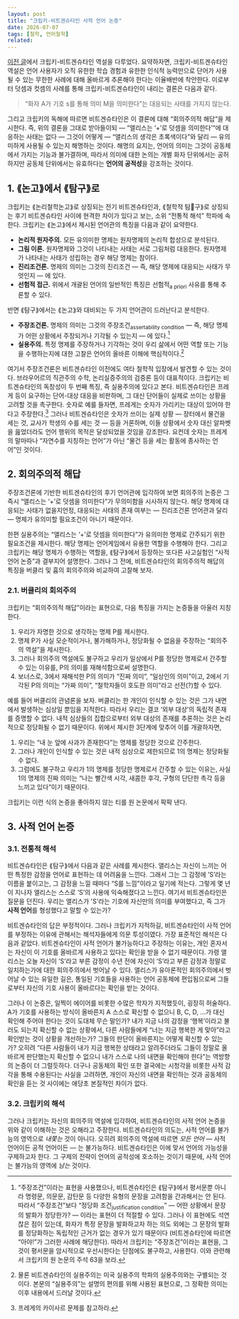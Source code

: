 ```yaml
---
layout: post
title: "크립키-비트겐슈타인 사적 언어 논증"
date: 2026-07-07
tags: [철학, 언어철학]
related:
---
```


[이전 글](https://dimenerno.github.io/2025/07/03/kripkenstein)에서 크립키-비트겐슈타인 역설을 다루었다. 요약하자면, 크립키-비트겐슈타인 역설은 언어 사용자가 오직 유한한 학습 경험과 유한한 인식적 능력만으로 단어가 사용될 수 있는 무한한 사례에 대해 올바르게 추론해야 한다는 이율배반에 착안한다. 이로부터 덧셈과 컷셈의 사례를 통해 크립키-비트겐슈타인이 내리는 결론은 다음과 같다.

> “화자 A가 기호 s를 통해 의미 M을 의미한다”는 대응되는 사태를 가지지 않는다.

그리고 크립키의 독해에 따르면 비트겐슈타인은 이 결론에 대해 “회의주의적 해답”을 제시한다. 즉, 위의 결론을 그대로 받아들이되 — “앨리스는 ‘+’로 덧셈을 의미한다’“에 대응하는 사태는 없다 — 그것이 어떻게 — “앨리스의 생각은 초록색이다”와 달리 — 유의미하게 사용될 수 있는지 해명하는 것이다. 해명의 요지는, 언어의 의미는 그것이 공동체에서 가지는 기능과 불가결하며, 따라서 의미에 대한 논의는 개별 화자 단위에서는 공허하지만 공동체 단위에서는 유효하다는 **언어의 공적성**을 강조하는 것이다.

## 1. ⟪논고⟫에서 ⟪탐구⟫로

크립키는 ⟪논리철학논고⟫로 상징되는 전기 비트겐슈타인과, ⟪철학적 탐구⟫로 상징되는 후기 비트겐슈타인 사이에 현격한 차이가 있다고 보는, 소위 “전통적 해석” 학파에 속한다. 크립키는 ⟪논고⟫에서 제시된 언어관의 특징을 다음과 같이 요약한다.

- **논리적 원자주의.** 모든 유의미한 명제는 원자명제의 논리적 합성으로 분석된다.
- **그림 이론.** 원자명제와 그것이 나타내는 사태는 서로 그림처럼 대응한다. 원자명제가 나타내는 사태가 성립하는 경우 해당 명제는 참이다.
- **진리조건론.** 명제의 의미는 그것의 진리조건 — 즉, 해당 명제에 대응되는 사태가 무엇인지 — 에 있다.
- **선험적 접근.** 위에서 개괄된 언어의 일반적인 특징은 선험적<sub>a priori</sub> 사유를 통해 추론할 수 있다.

반면 ⟪탐구⟫에서는 ⟪논고⟫와 대비되는 두 가지 언어관이 드러난다고 분석한다.

- **주장조건론.** 명제의 의미는 그것의 주장조건<sub>assertability condition</sub> — 즉, 해당 명제가 어떤 상황에서 주장되거나 기각될 수 있는지 — 에 있다.[^1]
- **실용주의.** 특정 명제를 주장하거나 기각하는 것이 우리 삶에서 어떤 역할 또는 기능을 수행하는지에 대한 고찰은 언어의 올바른 이해에 핵심적이다.[^2]

여기서 주장조건론은 비트겐슈타인 이전에도 여타 철학적 입장에서 발견할 수 있는 것이다. 브라우어르의 직관주의 수학, 논리실증주의의 검증론 등이 대표적이다. 크립키는 비트겐슈타인의 독창성이 두 번째 특징, 즉 실용주의에 있다고 본다. 비트겐슈타인은 프레게 등이 요구하는 단어-대상 대응을 비판하며, 그 대신 단어들이 실제로 쓰이는 상황을 고려할 것을 촉구한다. 숫자로 예를 들자면, 프레게는 숫자가 가리키는 대상이 있어야 한다고 주장한다.[^3] 그러나 비트겐슈타인은 숫자가 쓰이는 실제 상황 — 장터에서 물건을 세는 것, 교사가 학생의 수를 세는 것 — 등을 거론하며, 이들 상황에서 숫자 대신 알파벳을 읊었더라도 언어 행위의 목적은 달성되었을 것임을 강조한다. 요컨데 숫자는 프레게의 말마따나 “자연수를 지칭하는 언어”가 아닌 “물건 등을 세는 활동에 종사하는 언어”인 것이다.

## 2. 회의주의적 해답

주장조건론에 기반한 비트겐슈타인의 후기 언어관에 입각하여 보면 회의주의 논증은 그 즉시 “앨리스는 ‘+’로 덧셈을 의미한다”가 무의미함을 시사하지 않는다. 해당 명제에 대응되는 사태가 없을지언정, 대응되는 사태의 존재 여부는 — 진리조건론 언어관과 달리 — 명제가 유의미할 필요조건이 아니기 때문이다.

한편 실용주의는 “앨리스는 ‘+’로 덧셈을 의미한다”가 유의미한 명제로 간주되기 위한 필요조건을 제시한다. 해당 명제는 언어게임에서 유용한 역할을 수행해야 한다. 그리고 크립키는 해당 명제가 수행하는 역할을, ⟪탐구⟫에서 등장하는 또다른 사고실험인 “사적 언어 논증”과 결부지어 설명한다. 그러나 그 전에, 비트겐슈타인의 회의주의적 해답의 특징을 버클리 및 흄의 회의주의와 비교하여 고찰해 보자.

### 2.1. 버클리의 회의주의

크립키는 “회의주의적 해답”이라는 표현으로, 다음 특징을 가지는 논증들을 아울러 지칭한다. 

1. 우리가 자명한 것으로 생각하는 명제 P를 제시한다.
2. 명제 P가 사실 모순적이거나, 불가해하거나, 정당화될 수 없음을 주장하는 “회의주의 역설”을 제시한다.
3. 그러나 회의주의 역설에도 불구하고 우리가 일상에서 P를 정당한 명제로서 간주할 수 있는 이유를, P의 의미를 재해석함으로써 설명한다.
4. 보너스로, 3에서 재해석한 P의 의미가 “진짜 의미”, “일상인의 의미”이고, 2에서 기각된 P의 의미는 “가짜 의미”, “철학자들이 호도한 의미”라고 선전(?)할 수 있다.

예를 들어 버클리의 관념론을 보자. 버클리는 한 개인이 인식할 수 있는 것은 그가 내면에서 발생하는 심상일 뿐임을 지적한다. 따라서 우리는 결코 ‘외부 대상’의 독립적 존재를 증명할 수 없다. 내적 심상들의 집합으로부터 외부 대상의 존재를 추론하는 것은 논리적으로 정당화될 수 없기 때문이다. 위에서 제시한 3단계에 맞추어 이를 개괄하자면,

1. 우리는 “내 눈 앞에 사과가 존재한다”는 명제를 정당한 것으로 간주한다.
2. 그러나 개인이 인식할 수 있는 것은 내적 심상으로 제한되므로 1의 명제는 정당화될 수 없다.
3. 그럼에도 불구하고 우리가 1의 명제를 정당한 명제로서 간주할 수 있는 이유는, 사실 1의 명제의 진짜 의미는 “나는 빨간색 시각, 새콤한 후각, 구형의 단단한 촉각 등을 느끼고 있다”이기 때문이다.

크립키는 이런 식의 논증을 좋아하지 않는 티를 원 논문에서 팍팍 낸다. 

## 3. 사적 언어 논증

### 3.1. 전통적 해석

비트겐슈타인은 ⟪탐구⟫에서 다음과 같은 사례를 제시한다. 앨리스는 자신이 느끼는 어떤 특정한 감정을 언어로 표현하는 데 어려움을 느낀다. 그래서 그는 그 감정에 ’S’라는 이름을 붙이고는, 그 감정을 느낄 때마다 “S를 느낌”이라고 일기에 적는다. 그렇게 몇 년이 지나자 앨리스는 스스로 ’S’의 사용에 익숙해졌다고 느낀다. 여기서 비트겐슈타인은 질문을 던진다. 우리는 앨리스가 'S'라는 기호에 자신만의 의미를 부여했다고, 즉 그가 **사적 언어**를 형성했다고 말할 수 있는가?

비트겐슈타인의 답은 부정적이다. 그러나 크립키가 지적하길, 비트겐슈타인이 사적 언어를 부정하는 이유에 관해서는 해석자들에게 의문 투성이였다. 가장 표준적인 해석은 다음과 같았다. 비트겐슈타인이 사적 언어가 불가능하다고 주장하는 이유는, 개인 혼자서는 자신이 이 기호를 올바르게 사용하고 있다는 확인을 받을 수 없기 때문이다. 가령 앨리스는 오늘 자신이 ’S’라고 부른 감정이 수년 전에 자신이 ’S’라고 부른 감정과 정말로 일치하는가에 대한 회의주의에서 벗어날 수 있다. 앨리스가 유아론적인 회의주의에서 벗어날 수 있는 유일한 길은, 통일된 기호들을 사용하는 언어 공동체에 편입됨으로써 그들로부터 자신의 기호 사용이 올바르다는 확인을 받는 것이다.

그러나 이 논증은, 일찍이 에이어를 비롯한 수많은 학자가 지적했듯이, 굉장히 허술하다. A가 기호를 사용하는 방식이 올바른지 A 스스로 확신할 수 없으니 B, C, D, …가 대신 확인해 주어야 한다는 것이 도대체 무슨 말인가? 내가 지금 나의 감정을 ‘행복’이라고 불러도 되는지 확신할 수 없는 상황에서, 다른 사람들에게 “너는 지금 행복한 게 맞아”라고 확인받는 것이 상황을 개선하는가? 그들의 판단이 올바른지는 어떻게 확신할 수 있는가? 오히려 “다른 사람들이 내가 지금 행복한 상태라고 알려주더라도 그들이 정말로 올바르게 판단했는지 확신할 수 없으니 내가 스스로 나의 내면을 확인해야 한다”는 역방향의 논증이 더 그럴듯하다. 더구나 공동체의 확인 또한 결국에는 시청각을 비롯한 사적 감각을 통해 수용된다는 사실을 고려하면, 개인이 자신의 내면을 확인하는 것과 공동체의 확인을 듣는 것 사이에는 애당초 본질적인 차이가 없다.

### 3.2. 크립키의 해석

그러나 크립키는 자신의 회의주의 역설에 입각하여, 비트겐슈타인의 사적 언어 논증을 위와 같이 이해하는 것은 오해라고 주장한다. 비트겐슈타인의 의도는, 사적 언어를 불가능의 영역으로 _내쫓는_ 것이 아니다. 오히려 회의주의 역설에 따르면 _모든 언어_ — 사적 언어이든 공적 언어이든 — 는 불가능하다. 비트겐슈타인은 이에 맞서 언어의 가능성을 구제하고자 한다. 그 구제의 전략이 언어의 공적성에 호소하는 것이기 때문에, 사적 언어는 불가능의 영역에 _남는_ 것이다.






[^1]: “주장조건”이라는 표현을 사용했으나, 비트겐슈타인은 ⟪탐구⟫에서 평서문뿐 아니라 명령문, 의문문, 감탄문 등 다양한 유형의 문장을 고려함을 간과해서는 안 된다. 따라서 “주장조건”보다 “정당화 조건<sub>justification condition</sub>” — 어떤 상황에서 문장의 발화가 정당한가? — 이라는 표현이 더 적절할 수 있다. 그러나 이 표현에도 석연찮은 점이 있는데, 화자가 특정 문장을 발화하고자 하는 의도 외에는 그 문장의 발화를 정당화하는 독립적인 근거가 없는 경우가 있기 때문이다 (비트겐슈타인에 따르면 “아야!”가 그러한 사례에 해당한다). 따라서 크립키는 “주장조건”이라는 표현을, 그것이 평서문을 암시적으로 우선시한다는 단점에도 불구하고, 사용한다. 이와 관련해서 크립키의 원 논문의 주석 63을 보라.

[^2]: 물론 비트겐슈타인의 실용주의는 미국 실용주의 학파의 실용주의와는 구별되는 것이다. 본문의 “실용주의”는 설명의 편의를 위해 사용된 표현으로, 그 정확한 의미는 이후 내용에서 드러날 것이다.

[^3]: 프레게의 카이사르 문제를 참고하라.